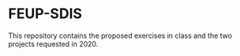# FEUP-SDIS

This repository contains the proposed exercises in class and the two projects requested in 2020.
